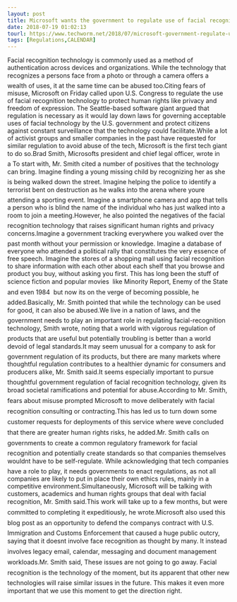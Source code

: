 ```yaml
---
layout: post
title: Microsoft wants the government to regulate use of facial recognition technology
date: 2018-07-19 01:02:13
tourl: https://www.techworm.net/2018/07/microsoft-government-regulate-use-facial-recognition-technology.html
tags: [Regulations,CALENDAR]
---
```

Facial recognition technology is commonly used as a method of authentication across devices and organizations. While the technology that recognizes a persons face from a photo or through a camera offers a wealth of uses, it at the same time can be abused too.Citing fears of misuse, Microsoft on Friday called upon U.S. Congress to regulate the use of facial recognition technology to protect human rights like privacy and freedom of expression. The Seattle-based software giant argued that regulation is necessary as it would lay down laws for governing acceptable uses of facial technology by the U.S. government and protect citizens against constant surveillance that the technology could facilitate.While a lot of activist groups and smaller companies in the past have requested for similar regulation to avoid abuse of the tech, Microsoft is the first tech giant to do so.Brad Smith, Microsofts president and chief legal officer, wrote in a To start with, Mr. Smith cited a number of positives that the technology can bring. Imagine finding a young missing child by recognizing her as she is being walked down the street. Imagine helping the police to identify a terrorist bent on destruction as he walks into the arena where youre attending a sporting event. Imagine a smartphone camera and app that tells a person who is blind the name of the individual who has just walked into a room to join a meeting.However, he also pointed the negatives of the facial recognition technology that raises significant human rights and privacy concerns.Imagine a government tracking everywhere you walked over the past month without your permission or knowledge. Imagine a database of everyone who attended a political rally that constitutes the very essence of free speech. Imagine the stores of a shopping mall using facial recognition to share information with each other about each shelf that you browse and product you buy, without asking you first. This has long been the stuff of science fiction and popular movies  like Minority Report, Enemy of the State and even 1984  but now its on the verge of becoming possible, he added.Basically, Mr. Smith pointed that while the technology can be used for good, it can also be abused.We live in a nation of laws, and the government needs to play an important role in regulating facial-recognition technology, Smith wrote, noting that a world with vigorous regulation of products that are useful but potentially troubling is better than a world devoid of legal standards.It may seem unusual for a company to ask for government regulation of its products, but there are many markets where thoughtful regulation contributes to a healthier dynamic for consumers and producers alike, Mr. Smith said.It seems especially important to pursue thoughtful government regulation of facial recognition technology, given its broad societal ramifications and potential for abuse.According to Mr. Smith, fears about misuse prompted Microsoft to move deliberately with facial recognition consulting or contracting.This has led us to turn down some customer requests for deployments of this service where weve concluded that there are greater human rights risks, he added.Mr. Smith calls on governments to create a common regulatory framework for facial recognition and potentially create standards so that companies themselves wouldnt have to be self-regulate. While acknowledging that tech companies have a role to play, it needs governments to enact regulations, as not all companies are likely to put in place their own ethics rules, mainly in a competitive environment.Simultaneously, Microsoft will be talking with customers, academics and human rights groups that deal with facial recognition, Mr. Smith said.This work will take up to a few months, but were committed to completing it expeditiously, he wrote.Microsoft also used this blog post as an opportunity to defend the companys contract with U.S. Immigration and Customs Enforcement that caused a huge public outcry, saying that it doesnt involve face recognition as thought by many. It instead involves legacy email, calendar, messaging and document management workloads.Mr. Smith said, These issues are not going to go away. Facial recognition is the technology of the moment, but its apparent that other new technologies will raise similar issues in the future. This makes it even more important that we use this moment to get the direction right.